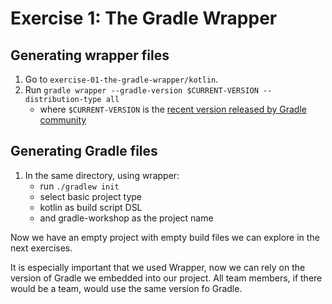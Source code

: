 # Exercise 1: The Gradle Wrapper

## Generating wrapper files

1. Go to `exercise-01-the-gradle-wrapper/kotlin`.
2. Run `gradle wrapper --gradle-version $CURRENT-VERSION --distribution-type all​`
    * where `$CURRENT-VERSION` is the [recent version released by Gradle community](https://gradle.org/releases/)

## Generating Gradle files

1. In the same directory, using wrapper:
    * run `./gradlew init`
    * select basic project type
    * kotlin as build script DSL
    * and gradle-workshop as the project name
    
Now we have an empty project with empty build files we can explore in the next exercises.

It is especially important that we used Wrapper, now we can rely on the version of Gradle we embedded into our project. All team members, if there would be a team, would use the same version fo Gradle.
